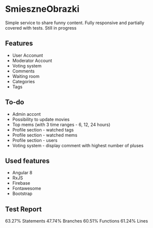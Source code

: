 # SmieszneObrazki

Simple service to share funny content. Fully responsive and partially covered with tests. Still in progress

## Features

* User Acconunt
* Moderator Account
* Voting system
* Comments
* Waiting room
* Categories
* Tags

## To-do

* Admin accont
* Possibility to update movies
* Top mems (with 3 time ranges - 6, 12, 24 hours)
* Profile section - watched tags
* Profile section - watched mems
* Profile section - users
* Voting system - display comment with highest number of pluses

## Used features
* Angular 8
* RxJS
* Firebase
* Fontawesome
* Bootstrap 

## Test Report

63.27% Statements 
47.74% Branches 
60.51% Functions 
61.24% Lines